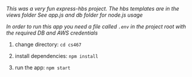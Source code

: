 _This was a very fun express-hbs project. The hbs templates are in the views folder_
_See app.js and db folder for node.js usage_

_In order to run this app you need a file called `.env` in the project root with the required DB and AWS credentials_

   1. change directory: `cd cs467`

   2. install dependencies: `npm install`

   3. run the app: `npm start`

